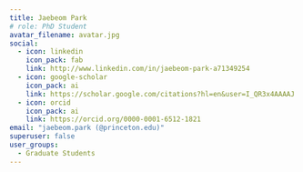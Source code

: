 ```yaml
---
title: Jaebeom Park
# role: PhD Student
avatar_filename: avatar.jpg
social:  
  - icon: linkedin
    icon_pack: fab
    link: http://www.linkedin.com/in/jaebeom-park-a71349254
  - icon: google-scholar
    icon_pack: ai
    link: https://scholar.google.com/citations?hl=en&user=I_QR3x4AAAAJ
  - icon: orcid
    icon_pack: ai
    link: https://orcid.org/0000-0001-6512-1821
email: "jaebeom.park (@princeton.edu)"
superuser: false
user_groups:
  - Graduate Students
---
```

